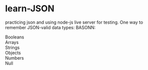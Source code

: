 # learn-JSON
practicing json and using node-js live server for testing.
One way to remember JSON-valid data types: BASONN:

Booleans<br>
Arrays<br>
Strings<br>
Objects<br>
Numbers<br>
Null<br>
